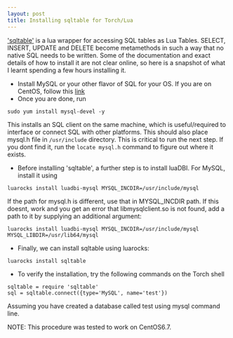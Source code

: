 ```yaml
---
layout: post
title: Installing sqltable for Torch/Lua
---
```


['sqltable'](https://zadzmo.org/code/sqltable/) is a lua wrapper for accessing SQL tables as Lua Tables. SELECT, INSERT, UPDATE and DELETE become metamethods in such a way that no native SQL needs to be written. Some of the documentation and exact details of how to install it are not clear online, so here is a snapshot of what I learnt spending a few hours installing it.

* Install MySQL or your other flavor of SQL for your OS. If you are on CentOS, follow this [link](http://www.rackspace.com/knowledge_center/article/installing-mysql-server-on-centos)
* Once you are done, run

```
sudo yum install mysql-devel -y
```

This installs an SQL client on the same machine, which is useful/required to interface or connect SQL with other platforms. This should also place mysql.h file in ```/usr/include``` directory. This is critical to run the next step. If you dont find it, run the ```locate mysql.h``` command to figure out where it exists.

* Before installing 'sqltable', a further step is to install luaDBI. For MySQL, install it using

```
luarocks install luadbi-mysql MYSQL_INCDIR=/usr/include/mysql
```

If the path for mysql.h is different, use that in MYSQL_INCDIR path.
If this doesnt, work and you get an error that libmysqlclient.so is not found, add a path to it by supplying an additional argument:

```
luarocks install luadbi-mysql MYSQL_INCDIR=/usr/include/mysql MYSQL_LIBDIR=/usr/lib64/mysql
```

* Finally, we can install sqltable using luarocks:

```
luarocks install sqltable
```

* To verify the installation, try the following commands on the Torch shell

```
sqltable = require 'sqltable'
sql = sqltable.connect({type='MySQL', name='test'})
```
Assuming you have created a database called test using mysql command line.

NOTE:
This procedure was tested to work on CentOS6.7.
